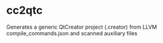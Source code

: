 # cc2qtc
Generates a generic QtCreator project (.creator) from LLVM compile_commands.json and scanned auxiliary files
